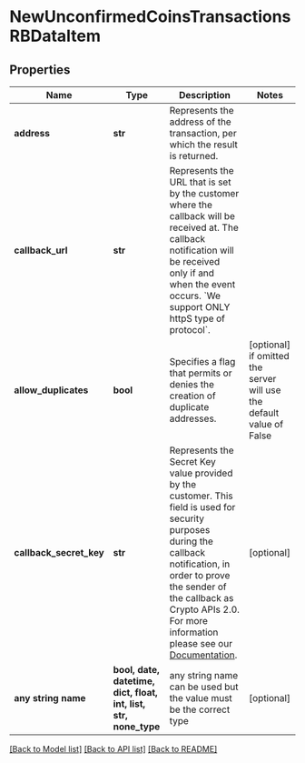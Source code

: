 # NewUnconfirmedCoinsTransactionsRBDataItem


## Properties
Name | Type | Description | Notes
------------ | ------------- | ------------- | -------------
**address** | **str** | Represents the address of the transaction, per which the result is returned. | 
**callback_url** | **str** | Represents the URL that is set by the customer where the callback will be received at. The callback notification will be received only if and when the event occurs. &#x60;We support ONLY httpS type of protocol&#x60;. | 
**allow_duplicates** | **bool** | Specifies a flag that permits or denies the creation of duplicate addresses. | [optional]  if omitted the server will use the default value of False
**callback_secret_key** | **str** | Represents the Secret Key value provided by the customer. This field is used for security purposes during the callback notification, in order to prove the sender of the callback as Crypto APIs 2.0. For more information please see our [Documentation](https://developers.cryptoapis.io/technical-documentation/general-information/callbacks#callback-security). | [optional] 
**any string name** | **bool, date, datetime, dict, float, int, list, str, none_type** | any string name can be used but the value must be the correct type | [optional]

[[Back to Model list]](../README.md#documentation-for-models) [[Back to API list]](../README.md#documentation-for-api-endpoints) [[Back to README]](../README.md)


